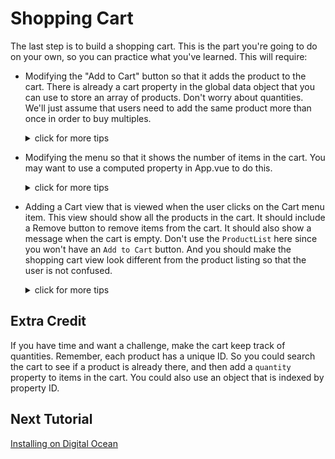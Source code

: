 # Shopping Cart

The last step is to build a shopping cart. This is the part you're going to
do on your own, so you can practice what you've learned. This will require:

* Modifying the "Add to Cart" button so that it adds the product to the cart.
There is already a cart property in the global data object that you can use to
store an array of products. Don't worry about quantities. We'll just assume that
users need to add the same product more than once in order to buy multiples.

  <details><summary>click for more tips</summary>
 
  * Since the "Add to Cart" button is in ProductList, you want to work there. 
  * Use a Vue "@click" directive to add an event handler to the "Add to Cart" button. This event handler is a function, listed in the `methods` section for ProductList, that takes a product as a parameter and adds it to the global cart array.
  * Remember that the cart array is already part of the global data. Look for examples in the code of accessing products to see how to access cart.

</details>

 
* Modifying the menu so that it shows the number of items in the cart. You may
want to use a computed property in App.vue to do this.

  <details><summary>click for more tips</summary>
 
  * Since the menu is in App.vue, you want to work there. 
  * You will need to add a "script" section to this component since it doesn't have one already. Use a computed property to get the number of items in the cart. You can calculate this using the length of the array. 
  * Once you have a computed property, e.g. "numberOfItems()", then you can modify the `template` section in this component to use this property like you would any other property. e.g. {{ numberOfItems }}
  </details>

* Adding a Cart view that is viewed when the user clicks on the Cart menu item.
This view should show all the products in the cart. It should include a Remove
button to remove items from the cart. It should also show a message when the cart
is empty. Don't use the `ProductList` here since you won't have an `Add to Cart`
button. And you should make the shopping cart view look different from the product
listing so that the user is not confused.

  <details><summary>click for more tips</summary>
 
  * Take a look at how the Browse view is configured. There is a menu item in App.vue. When this is clicked (router-link), it goes to router/index.js to find the matching path for "/browse" and is configured to use the Browse.vue component to handle that path. You need to do something similar for a Cart view. Here are the general steps if you get stuck:
    1. Copy either Home.vue or Browse.vue to make Cart.vue. Modify it for the cart view including swapping the computed value to return the cart and the template to use a new component we will create in step 3 instead of the ProductList component.
    2. Add the path for Cart.Vue in the router/index.js file using the other routes as examples. 
    3. Copy the ProductList component to create a CartList component.  Be sure to change the loop to go through the cart instead of the products list.  
    4. Change the addItem button and function to a removeItem button and function.  This can be done by using an [index in the v-for loop](https://vuejs.org/v2/guide/list.html) and passing it in to the function. Look up how to use the splice() function to remove objects from a list.
    5. Add a v-if v-else to display a message when the cart is empty.
    6. Change the styling for the CartList component to make it look different from the product listing.
    </details>

## Extra Credit

If you have time and want a challenge, make the cart keep track of quantities.
Remember, each product has a unique ID. So you could search the cart to see if a product
is already there, and then add a `quantity` property to items in the cart. You could
also use an object that is indexed by property ID.

## Next Tutorial

[Installing on Digital Ocean](/tutorials/8-Installing-on-Digital-Ocean.md)
